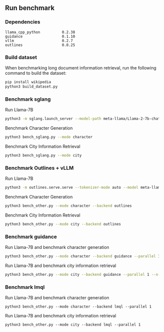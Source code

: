 ## Run benchmark

### Dependencies

```
llama_cpp_python          0.2.38
guidance                  0.1.10
vllm                      0.2.7
outlines                  0.0.25
```

### Build dataset

When benchmarking long document information retrieval, run the following command to build the dataset:

```bash
pip install wikipedia
python3 build_dataset.py
```

### Benchmark sglang

Run Llama-7B

```bash
python3 -m sglang.launch_server --model-path meta-llama/Llama-2-7b-chat-hf --port 30000 
```

Benchmark Character Generation

```bash
python3 bench_sglang.py --mode character
```

Benchmark City Information Retrieval

```bash
python3 bench_sglang.py --mode city
```


### Benchmark Outlines + vLLM

Run Llama-7B

```bash
python3 -m outlines.serve.serve --tokenizer-mode auto --model meta-llama/Llama-2-7b-chat-hf  --disable-log-requests --port 21000
```

Benchmark Character Generation

```bash
python3 bench_other.py --mode character --backend outlines
```

Benchmark City Information Retrieval

```bash
python3 bench_other.py --mode city --backend outlines
```

### Benchmark guidance

Run Llama-7B and benchmark character generation

```bash
python3 bench_other.py --mode character --backend guidance --parallel 1 --n-ctx 4096 --model-path path/to/gguf
```

Run Llama-7B and benchmark city information retrieval

```bash
python3 bench_other.py --mode city --backend guidance --parallel 1 --n-ctx 4096 --model-path path/to/gguf
```

### Benchmark lmql

Run Llama-7B and benchmark character generation

```
python3 bench_other.py --mode character --backend lmql --parallel 1
```

Run Llama-7B and benchmark city information retrieval

```
python3 bench_other.py --mode city --backend lmql --parallel 1
```
